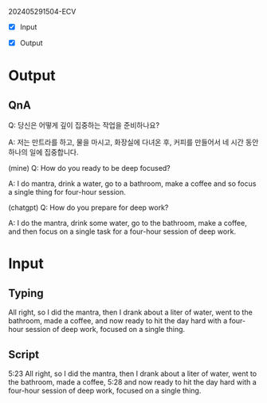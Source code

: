 202405291504-ECV


- [x] Input
- [x] Output


# Output

## QnA

Q: 당신은 어떻게 깊이 집중하는 작업을 준비하나요?

A: 저는 만트라를 하고, 물을 마시고, 화장실에 다녀온 후, 커피를 만들어서 네 시간 동안 하나의 일에 집중합니다.


(mine)
Q: How do you ready to be deep focused?

A: I do mantra, drink a water, go to a bathroom, make a coffee and so focus a single thing for four-hour session.


(chatgpt)
Q: How do you prepare for deep work?

A: I do the mantra, drink some water, go to the bathroom, make a coffee, and then focus on a single task for a four-hour session of deep work.


# Input

## Typing

All right, so I did the mantra, then I drank about a liter of water, went to the bathroom, made a coffee, and now ready to hit the day hard with a four-hour session of deep work, focused on a single thing.


## Script

5:23
All right, so I did the mantra, then I drank about a liter of water, went to the bathroom, made a coffee,
5:28
and now ready to hit the day hard with a four-hour session of deep work, focused on a single thing.

